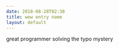 ```yaml
---
date: 2018-08-28T02:38
title: wow entry name
layout: default
---
```

great programmer
solving the typo mystery